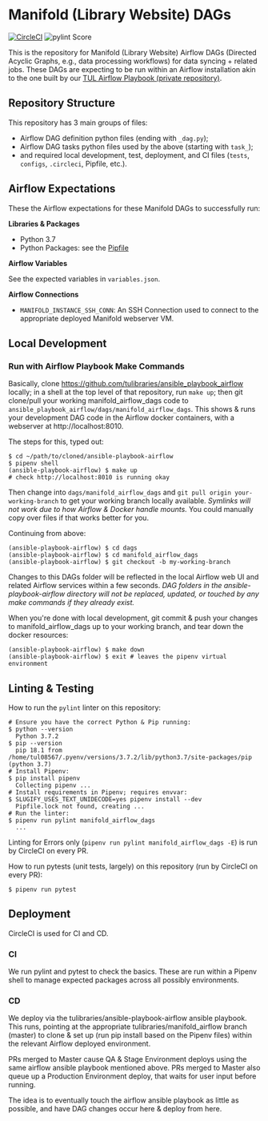 # Manifold (Library Website) DAGs

[![CircleCI](https://circleci.com/gh/tulibraries/manifold_airflow_dags.svg?style=svg)](https://circleci.com/gh/tulibraries/manifold_airflow_dags)
![pylint Score](https://mperlet.github.io/pybadge/badges/7.34.svg)

This is the repository for Manifold (Library Website) Airflow DAGs (Directed Acyclic Graphs, e.g., data processing workflows) for data syncing + related jobs. These DAGs are expecting to be run within an Airflow installation akin to the one built by our [TUL Airflow Playbook (private repository)](https://github.com/tulibraries/ansible-playbook-airflow).

## Repository Structure

This repository has 3 main groups of files:
- Airflow DAG definition python files (ending with `_dag.py`);
- Airflow DAG tasks python files used by the above (starting with `task_`);
- and required local development, test, deployment, and CI files (`tests`, `configs`, `.circleci`, Pipfile, etc.).

## Airflow Expectations

These the Airflow expectations for these Manifold DAGs to successfully run:

**Libraries & Packages**

- Python 3.7
- Python Packages: see the [Pipfile](Pipfile)

**Airflow Variables**

See the expected variables in `variables.json`.

**Airflow Connections**
- `MANIFOLD_INSTANCE_SSH_CONN`: An SSH Connection used to connect to the appropriate deployed Manifold webserver VM.

## Local Development

### Run with Airflow Playbook Make Commands

Basically, clone https://github.com/tulibraries/ansible_playbook_airflow locally; in a shell at the top level of that repository, run `make up`; then git clone/pull your working manifold_airflow_dags code to `ansible_playbook_airflow/dags/manifold_airflow_dags`. This shows & runs your development DAG code in the Airflow docker containers, with a webserver at http://localhost:8010.

The steps for this, typed out:

```
$ cd ~/path/to/cloned/ansible-playbook-airflow
$ pipenv shell
(ansible-playbook-airflow) $ make up
# check http://localhost:8010 is running okay
```

Then change into `dags/manifold_airflow_dags` and `git pull origin your-working-branch` to get your working branch locally available. *Symlinks will not work due to how Airflow & Docker handle mounts.* You could manually copy over files if that works better for you.

Continuing from above:

```
(ansible-playbook-airflow) $ cd dags
(ansible-playbook-airflow) $ cd manifold_airflow_dags
(ansible-playbook-airflow) $ git checkout -b my-working-branch
```

Changes to this DAGs folder will be reflected in the local Airflow web UI and related Airflow services within a few seconds. *DAG folders in the ansible-playbook-airflow directory will not be replaced, updated, or touched by any make commands if they already exist.*

When you're done with local development, git commit & push your changes to manifold_airflow_dags up to your working branch, and tear down the docker resources:

```
(ansible-playbook-airflow) $ make down
(ansible-playbook-airflow) $ exit # leaves the pipenv virtual environment
```

## Linting & Testing

How to run the `pylint` linter on this repository:

```
# Ensure you have the correct Python & Pip running:
$ python --version
  Python 3.7.2
$ pip --version
  pip 18.1 from /home/tul08567/.pyenv/versions/3.7.2/lib/python3.7/site-packages/pip (python 3.7)
# Install Pipenv:
$ pip install pipenv
  Collecting pipenv ...
# Install requirements in Pipenv; requires envvar:
$ SLUGIFY_USES_TEXT_UNIDECODE=yes pipenv install --dev
  Pipfile.lock not found, creating ...
# Run the linter:
$ pipenv run pylint manifold_airflow_dags
  ...
```

Linting for Errors only (`pipenv run pylint manifold_airflow_dags -E`) is run by CircleCI on every PR.

How to run pytests (unit tests, largely) on this repository (run by CircleCI on every PR):

```
$ pipenv run pytest
```

## Deployment

CircleCI is used for CI and CD.

### CI

We run pylint and pytest to check the basics. These are run within a Pipenv shell to manage expected packages across all possibly environments.

### CD

We deploy via the tulibraries/ansible-playbook-airflow ansible playbook. This runs, pointing at the appropriate tulibraries/manifold_airflow branch (master) to clone & set up (run pip install based on the Pipenv files) within the relevant Airflow deployed environment.

PRs merged to Master cause QA & Stage Environment deploys using the same airflow ansible playbook mentioned above. PRs merged to Master also queue up a Production Environment deploy, that waits for user input before running.

The idea is to eventually touch the airflow ansible playbook as little as possible, and have DAG changes occur here & deploy from here.
